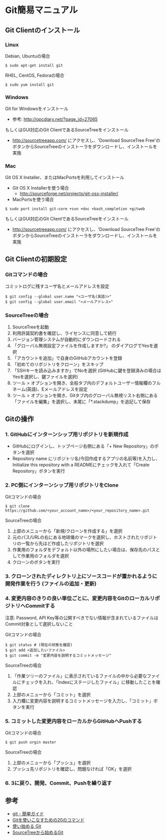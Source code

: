 Git簡易マニュアル
=================

Git Clientのインストール
------------------------

### Linux

Debian, Ubuntuの場合

```
$ sudo apt-get install git
```

RHEL, CentOS, Fedoraの場合

```
$ sudo yum install git
```

### Windows

Git for Windowsをインストール

- 参考: http://opcdiary.net/?page_id=27065

もしくはGUI対応のGit ClientであるSourceTreeをインストール

- http://sourcetreeapp.com/ にアクセスし、'Download SourceTree Free'のボタンからSourceTreeのインストーラをダウンロードし、インストールを実施

### Mac

Git OS X Installer、またはMacPortsを利用してインストール

- Git OS X Installerを使う場合
  -  http://sourceforge.net/projects/git-osx-installer/
- MacPortsを使う場合

```
$ sudo port install git-core +svn +doc +bash_completion +gitweb
```

もしくはGUI対応のGit ClientであるSourceTreeをインストール

- http://sourcetreeapp.com/ にアクセスし、'Download SourceTree Free'のボタンからSourceTreeのインストーラをダウンロードし、インストールを実施


Git Clientの初期設定
--------------------

### Gitコマンドの場合

コミットログに残すユーザ名とメールアドレスを設定

```
$ git config --global user.name "<ユーザ名(英語)>"
$ git config --global user.email "<メールアドレス>"
```

### SourceTreeの場合

1. SourceTreeを起動
2. 利用許諾契約書を確認し、ライセンスに同意して続行
3. バージョン管理システムが自動的にダウンロードされる
4. 「グローバル無視設定ファイルを作成しますか?」 のダイアログでYesを選択
5. 「アカウントを追加」で自身のGitHubアカウントを登録
6. 「初めてのリポジトリをクローン」をスキップ
7. 「SSHキーを読み込みますか」でNoを選択 (GitHubに鍵を登録済みの場合はYesを選択し、鍵ファイルを選択)
8. ツール > オプションを開き、全般タブ内のデフォルトユーザー情報欄のフルネーム(英語)、Eメールアドレスを設定
9. ツール > オプションを開き、Gitタブ内のグローバル無視リスト右側にある「ファイルを編集」を選択し、末尾に「*.stackdump」を追記して保存

Gitの操作
---------

### 1. GitHubにインターンシップ用リポジトリを新規作成

- GitHubにログインし、トップページ右側にある「+ New Repository」のボタンを選択
- Repository name にリポジトリ名(今回作成するアプリの名前等)を入力し、Initialize this repository with a READMEにチェックを入れて「Create Repository」ボタンを実行

### 2. PC側にインターンシップ用リポジトリをClone

Gitコマンドの場合

```
$ git clone https://github.com/<your_account_name>/<your_repository_name>.git
```

SourceTreeの場合

1. 上部のメニューから「新規/クローンを作成する」を選択
2. 元のパス/URLの右にある地球儀のマークを選択し、ホストされたリポジトリの一覧から先ほど作成したリポジトリを選択
3. 作業用のフォルダをデフォルト以外の場所にしたい場合は、保存先のパスとして作業用のフォルダを選択
4. クローンのボタンを実行

### 3. クローンされたディレクトリ上にソースコードが置かれるように開発作業を行う (ファイルの追加・更新)

### 4. 変更内容のきりの良い単位ごとに、変更内容をGitのローカルリポジトリへCommitする

注意: Password, API Key等の公開すべきでない情報が含まれているファイルはCommit対象として選択しないこと

Gitコマンドの場合

```
$ git status # (現在の状態を確認)
$ git add <追加したいファイル>
$ git commit -m "変更内容を説明するコミットメッセージ"
```

SourceTreeの場合

1. 「作業ツリーのファイル」に表示されているファイルの中から必要なファイルにチェックを入れ、「Indexにステージしたファイル」に移動したことを確認
2. 上部のメニューから「コミット」を選択
3. 入力欄に変更内容を説明するコミットメッセージを入力し、「コミット」ボタンを実行

### 5. コミットした変更内容をローカルからGitHubへPushする

Gitコマンドの場合

```
$ git push orgin master
```

SourceTreeの場合

1. 上部のメニューから「プッシュ」を選択
2. プッシュ先リポジトリを確認し、問題なければ「OK」を選択


### 6. 3に戻り、開発、Commit、Pushを繰り返す


参考
----

- [git - 簡単ガイド](http://rogerdudler.github.io/git-guide/index.ja.html)
- [Gitを使いこなすための20のコマンド](http://sourceforge.jp/magazine/09/03/16/0831212)
- [使い始める Git](http://qiita.com/icoxfog417/items/617094c6f9018149f41f)
- [SourceTreeから始めるGit](http://qiita.com/icoxfog417/items/a650768dfc91b0f0df05)
